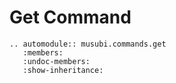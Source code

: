 # Get Command

```{eval-rst}
.. automodule:: musubi.commands.get
   :members:
   :undoc-members:
   :show-inheritance:
```